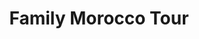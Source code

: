 ---
title: "Family Morocco Tour"
url: /boadilla-del-monte/family-morocco-tour/
shop: agencia de viajes
---